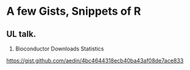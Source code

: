 # A few Gists, Snippets of R 



## UL talk. 
1. Bioconductor Downloads Statistics

https://gist.github.com/aedin/4bc4644318ecb40ba43af08de7ace833
